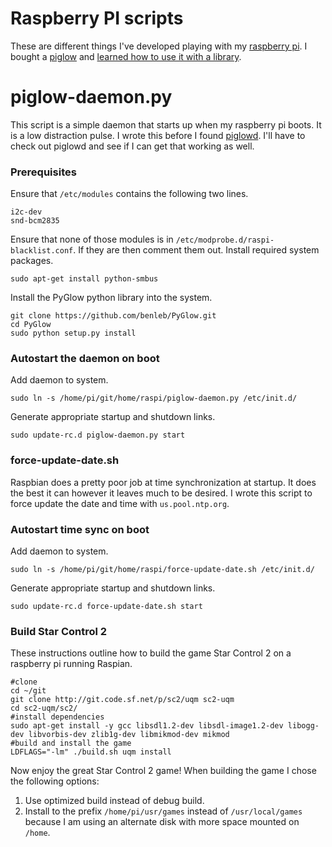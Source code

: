 # Raspberry PI scripts

These are different things I've developed playing with my [raspberry pi][raspi].
I bought a [piglow][piglow] and [learned how to use it with a
library][piglow-tute].

# piglow-daemon.py

This script is a simple daemon that starts up when my raspberry pi boots.  It is
a low distraction pulse.  I wrote this before I found [piglowd][piglowd].  I'll
have to check out piglowd and see if I can get that working as well.

### Prerequisites

Ensure that `/etc/modules` contains the following two lines.

    i2c-dev
    snd-bcm2835

Ensure that none of those modules is in `/etc/modprobe.d/raspi-blacklist.conf`.
If they are then comment them out.  Install required system packages.

    sudo apt-get install python-smbus

Install the PyGlow python library into the system.

    git clone https://github.com/benleb/PyGlow.git
    cd PyGlow
    sudo python setup.py install

### Autostart the daemon on boot

Add daemon to system.

    sudo ln -s /home/pi/git/home/raspi/piglow-daemon.py /etc/init.d/

Generate appropriate startup and shutdown links.

    sudo update-rc.d piglow-daemon.py start

### force-update-date.sh

Raspbian does a pretty poor job at time synchronization at startup.  It does the
best it can however it leaves much to be desired.  I wrote this script to force
update the date and time with `us.pool.ntp.org`.

### Autostart time sync on boot

Add daemon to system.

    sudo ln -s /home/pi/git/home/raspi/force-update-date.sh /etc/init.d/

Generate appropriate startup and shutdown links.

    sudo update-rc.d force-update-date.sh start

### Build Star Control 2

These instructions outline how to build the game Star Control 2 on a raspberry
pi running Raspian.

    #clone
    cd ~/git
    git clone http://git.code.sf.net/p/sc2/uqm sc2-uqm
    cd sc2-uqm/sc2/
    #install dependencies
    sudo apt-get install -y gcc libsdl1.2-dev libsdl-image1.2-dev libogg-dev libvorbis-dev zlib1g-dev libmikmod-dev mikmod
    #build and install the game
    LDFLAGS="-lm" ./build.sh uqm install

Now enjoy the great Star Control 2 game!  When building the game I chose the
following options:

1. Use optimized build instead of debug build.
2. Install to the prefix `/home/pi/usr/games` instead of `/usr/local/games`
   because I am using an alternate disk with more space mounted on `/home`.

[piglow-tute]: http://www.raspberrypi.org/learning/piglow
[piglow]: http://shop.pimoroni.com/products/piglow
[piglowd]: https://github.com/lawrie/piglowd
[raspi]: http://www.raspberrypi.org/
